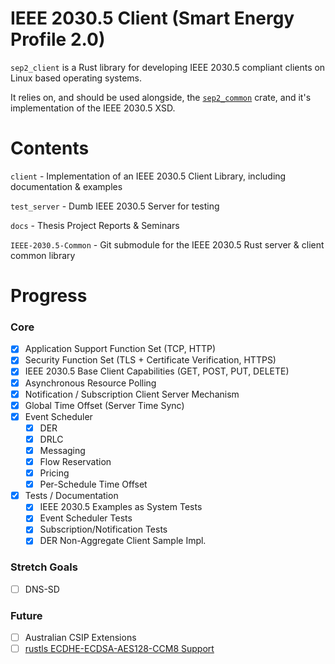 # IEEE 2030.5 Client (Smart Energy Profile 2.0)

`sep2_client` is a Rust library for developing IEEE 2030.5 compliant clients on Linux based operating systems.

It relies on, and should be used alongside, the [`sep2_common`](https://github.com/ethanndickson/IEEE-2030.5-Common) crate, and it's implementation of the IEEE 2030.5 XSD.

# Contents

`client` - Implementation of an IEEE 2030.5 Client Library, including documentation & examples

`test_server` - Dumb IEEE 2030.5 Server for testing

`docs` - Thesis Project Reports & Seminars

`IEEE-2030.5-Common` - Git submodule for the IEEE 2030.5 Rust server & client common library

# Progress
### Core
- [x] Application Support Function Set (TCP, HTTP)
- [x] Security Function Set (TLS + Certificate Verification, HTTPS)
- [x] IEEE 2030.5 Base Client Capabilities (GET, POST, PUT, DELETE) 
- [x] Asynchronous Resource Polling
- [x] Notification / Subscription Client Server Mechanism
- [x] Global Time Offset (Server Time Sync)
- [x] Event Scheduler
  - [x] DER
  - [x] DRLC
  - [x] Messaging
  - [x] Flow Reservation
  - [x] Pricing
  - [x] Per-Schedule Time Offset 
- [x] Tests / Documentation
  - [x] IEEE 2030.5 Examples as System Tests
  - [x] Event Scheduler Tests
  - [x] Subscription/Notification Tests
  - [x] DER Non-Aggregate Client Sample Impl.
### Stretch Goals
- [ ] DNS-SD
### Future
- [ ] Australian CSIP Extensions
- [ ] [rustls ECDHE-ECDSA-AES128-CCM8 Support](https://github.com/rustls/rustls/issues/1034)